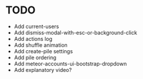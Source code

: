 TODO
====

 - Add current-users
 - Add dismiss-modal-with-esc-or-background-click
 - Add actions log
 - Add shuffle animation
 - Add create-pile settings
 - Add pile ordering
 - Add meteor-accounts-ui-bootstrap-dropdown
 - Add explanatory video?
